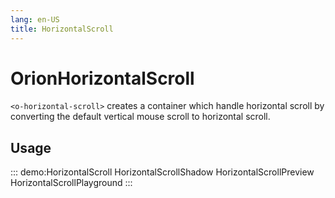 ```yaml
---
lang: en-US
title: HorizontalScroll
---
```


# OrionHorizontalScroll

`<o-horizontal-scroll>` creates a container which handle horizontal scroll by converting the default vertical mouse scroll to horizontal scroll.

## Usage

::: demo:HorizontalScroll
HorizontalScrollShadow
HorizontalScrollPreview
HorizontalScrollPlayground
:::

<attribute-table/>
